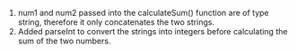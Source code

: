 1. num1 and num2 passed into the calculateSum() function are of type string, therefore it only concatenates the two strings.
2. Added parseInt to convert the strings into integers before calculating the sum of the two numbers.